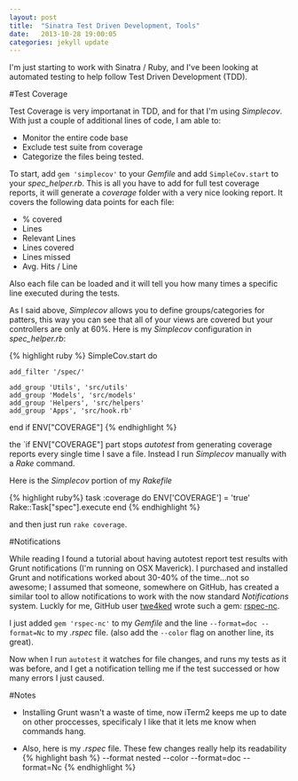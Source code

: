 ```yaml
---
layout: post
title:  "Sinatra Test Driven Development, Tools"
date:   2013-10-28 19:00:05
categories: jekyll update
---
```


I'm just starting to work with Sinatra / Ruby, and I've been looking at automated testing to help follow Test Driven Development (TDD). 

#Test Coverage

Test Coverage is very importanat in TDD, and for that I'm using _Simplecov_. With just a couple of additional lines of code, I am able to:
- Monitor the entire code base
- Exclude test suite from coverage
- Categorize the files being tested.

To start, add `gem 'simplecov'` to your _Gemfile_ and add `SimpleCov.start` to your *spec_helper.rb*. This is all you have to add for full test coverage reports, it will generate a _coverage_ folder with a very nice looking report. It covers the following data points for each file:
- % covered
- Lines
- Relevant Lines
- Lines covered
- Lines missed
- Avg. Hits / Line

Also each file can be loaded and it will tell you how many times a specific line executed during the tests. 

As I said above, _Simplecov_ allows you to define groups/categories for patters, this way you can see that all of your views are covered but your controllers are only at 60%. Here is my _Simplecov_ configuration in *spec_helper.rb*:

{% highlight ruby %}
SimpleCov.start do

    add_filter '/spec/'

    add_group 'Utils', 'src/utils'
    add_group 'Models', 'src/models'
    add_group 'Helpers', 'src/helpers'
    add_group 'Apps', 'src/hook.rb'

end if ENV["COVERAGE"]
{% endhighlight %}

the `if ENV["COVERAGE"] part stops _autotest_ from generating coverage reports every single time I save a file. Instead I run _Simplecov_ manually with a _Rake_ command.

Here is the _Simplecov_ portion of my *Rakefile*

{% highlight ruby%}
task :coverage do
    ENV['COVERAGE'] = 'true'
    Rake::Task["spec"].execute
end
{% endhighlight %}

and then just run `rake coverage`.

#Notifications

While reading I found a tutorial about having autotest report test results with Grunt notifications (I'm running on OSX Maverick). I purchased and installed Grunt and notifications worked about 30-40% of the time...not so awesome; I assumed that someone, somewhere on GitHub, has created a similar tool to allow notifications to work with the now standard _Notifications_ system. Luckly for me, GitHub user [twe4ked](https://github.com/twe4ked) wrote such a gem: [rspec-nc](https://github.com/twe4ked/rspec-nc).

I just added `gem 'rspec-nc'` to my _Gemfile_ and the line `--format=doc --format=Nc` to my _.rspec_ file. (also add the `--color` flag on another line, its great).

Now when I run `autotest` it watches for file changes, and runs my tests as it was before, and I get a notification telling me if the test successed or how many errors I just caused.

#Notes
- Installing Grunt wasn't a waste of time, now iTerm2 keeps me up to date on other proccesses, specificaly I like that it lets me know when commands hang.

- Also, here is my _.rspec_ file. These few changes really help its readability
{% highlight bash %}
--format nested
--color
--format=doc --format=Nc
{% endhighlight %}

